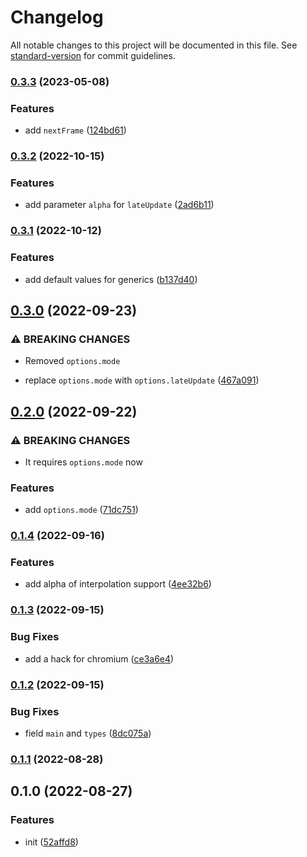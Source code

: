 # Changelog

All notable changes to this project will be documented in this file. See [standard-version](https://github.com/conventional-changelog/standard-version) for commit guidelines.

### [0.3.3](https://github.com/BlackGlory/extra-game-loop/compare/v0.3.2...v0.3.3) (2023-05-08)


### Features

* add `nextFrame` ([124bd61](https://github.com/BlackGlory/extra-game-loop/commit/124bd61772623c44115056746836cf9c627487ff))

### [0.3.2](https://github.com/BlackGlory/extra-game-loop/compare/v0.3.1...v0.3.2) (2022-10-15)


### Features

* add parameter `alpha` for `lateUpdate` ([2ad6b11](https://github.com/BlackGlory/extra-game-loop/commit/2ad6b11f984cc0e093f8e4892d97a890aebbcd23))

### [0.3.1](https://github.com/BlackGlory/extra-game-loop/compare/v0.3.0...v0.3.1) (2022-10-12)


### Features

* add default values for generics ([b137d40](https://github.com/BlackGlory/extra-game-loop/commit/b137d408b9ccfa727c9203a3e7d6cb3d8ea3906e))

## [0.3.0](https://github.com/BlackGlory/extra-game-loop/compare/v0.2.0...v0.3.0) (2022-09-23)


### ⚠ BREAKING CHANGES

* Removed `options.mode`

* replace `options.mode` with `options.lateUpdate` ([467a091](https://github.com/BlackGlory/extra-game-loop/commit/467a09191df10c7acc309b15faa890c1ccb41c62))

## [0.2.0](https://github.com/BlackGlory/extra-game-loop/compare/v0.1.4...v0.2.0) (2022-09-22)


### ⚠ BREAKING CHANGES

* It requires `options.mode` now

### Features

* add `options.mode` ([71dc751](https://github.com/BlackGlory/extra-game-loop/commit/71dc75198320f8d5d55f724b15b25f9812158db5))

### [0.1.4](https://github.com/BlackGlory/extra-game-loop/compare/v0.1.3...v0.1.4) (2022-09-16)


### Features

* add alpha of interpolation support ([4ee32b6](https://github.com/BlackGlory/extra-game-loop/commit/4ee32b66078175de88263d8dbf60e8033b811369))

### [0.1.3](https://github.com/BlackGlory/extra-game-loop/compare/v0.1.2...v0.1.3) (2022-09-15)


### Bug Fixes

* add a hack for chromium ([ce3a6e4](https://github.com/BlackGlory/extra-game-loop/commit/ce3a6e4b3a2064f6e0bed193427759be8774a81d))

### [0.1.2](https://github.com/BlackGlory/extra-game-loop/compare/v0.1.1...v0.1.2) (2022-09-15)


### Bug Fixes

* field `main` and `types` ([8dc075a](https://github.com/BlackGlory/extra-game-loop/commit/8dc075af087d1824297178a24e50ce3176428ede))

### [0.1.1](https://github.com/BlackGlory/extra-game-loop/compare/v0.1.0...v0.1.1) (2022-08-28)

## 0.1.0 (2022-08-27)


### Features

* init ([52affd8](https://github.com/BlackGlory/extra-game-loop/commit/52affd8354106737c37db74742a8df70ea6c930a))
